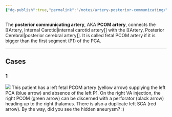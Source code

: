 ```yaml
---
{"dg-publish":true,"permalink":"/notes/artery-posterior-communicating/","created":"2023-10-08T20:55:29.032-07:00","updated":"2023-10-09T10:24:55.680-07:00"}
---
```


The **posterior communicating artery**, AKA **PCOM artery**, connects the [[Artery, Internal Carotid\|internal carotid artery]] with the [[Artery, Posterior Cerebral\|posterior cerebral artery]]. It is called fetal PCOM artery if it is bigger than the first segment (P1) of the PCA.

---

## Cases

### 1

![](https://i.imgur.com/lTNVKxY.jpg)
This patient has a left fetal PCOM artery (yellow arrow) supplying the left PCA (blue arrow) and absence of the left P1. On the right VA injection, the right PCOM (green arrow) can be discerned with a perforator (black arrow) heading up to the right thalamus. There is also a duplicate left SCA (red arrow). By the way, did you see the hidden aneurysm? :)